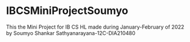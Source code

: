 # IBCSMiniProjectSoumyo
 This the Mini Project for IB CS HL made during January-February of 2022 by Soumyo Shankar Sathyanarayana-12C-DIA210480
